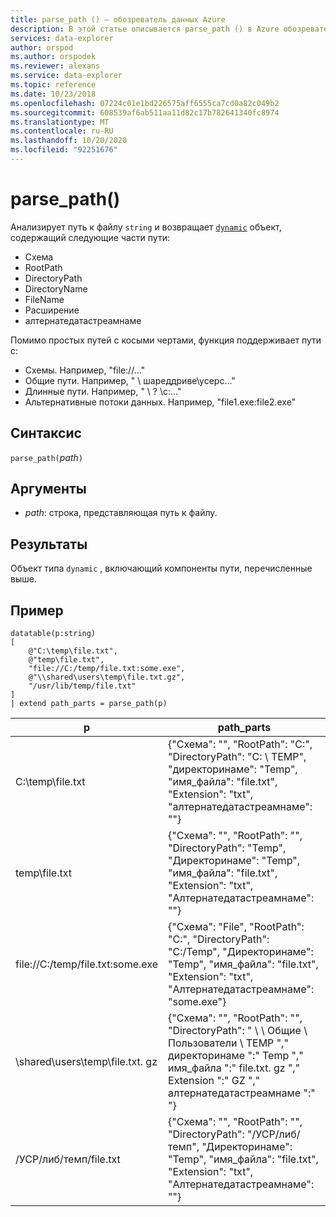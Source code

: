 ```yaml
---
title: parse_path () — обозреватель данных Azure
description: В этой статье описывается parse_path () в Azure обозреватель данных.
services: data-explorer
author: orspod
ms.author: orspodek
ms.reviewer: alexans
ms.service: data-explorer
ms.topic: reference
ms.date: 10/23/2018
ms.openlocfilehash: 07224c01e1bd226575aff6555ca7cd0a82c049b2
ms.sourcegitcommit: 608539af6ab511aa11d82c17b782641340fc8974
ms.translationtype: MT
ms.contentlocale: ru-RU
ms.lasthandoff: 10/20/2020
ms.locfileid: "92251676"
---
```

# <a name="parse_path"></a>parse_path()

Анализирует путь к файлу `string` и возвращает [`dynamic`](./scalar-data-types/dynamic.md) объект, содержащий следующие части пути:
* Схема
* RootPath
* DirectoryPath
* DirectoryName
* FileName
* Расширение
* алтернатедатастреамнаме

Помимо простых путей с косыми чертами, функция поддерживает пути с:
* Схемы. Например, "file://..."
* Общие пути. Например, " \\ шареддриве\усерс..."
* Длинные пути. Например, " \\ ? \c:..."
* Альтернативные потоки данных. Например, "file1.exe:file2.exe"

## <a name="syntax"></a>Синтаксис

`parse_path(`*path*`)`

## <a name="arguments"></a>Аргументы

* *path*: строка, представляющая путь к файлу.

## <a name="returns"></a>Результаты

Объект типа `dynamic` , включающий компоненты пути, перечисленные выше.

## <a name="example"></a>Пример

<!-- csl: https://help.kusto.windows.net/Samples -->
```kusto
datatable(p:string) 
[
    @"C:\temp\file.txt",
    @"temp\file.txt",
    "file://C:/temp/file.txt:some.exe",
    @"\\shared\users\temp\file.txt.gz",
    "/usr/lib/temp/file.txt"
]
| extend path_parts = parse_path(p)

```

|p|path_parts
|---|---
|C:\temp\file.txt|{"Схема": "", "RootPath": "C:", "DirectoryPath": "C: \\ TEMP", "директоринаме": "Temp", "имя_файла": "file.txt", "Extension": "txt", "алтернатедатастреамнаме": ""}
|temp\file.txt|{"Схема": "", "RootPath": "", "DirectoryPath": "Temp", "Директоринаме": "Temp", "имя_файла": "file.txt", "Extension": "txt", "Алтернатедатастреамнаме": ""}
|file://C:/temp/file.txt:some.exe|{"Схема": "File", "RootPath": "C:", "DirectoryPath": "C:/Temp", "Директоринаме": "Temp", "имя_файла": "file.txt", "Extension": "txt", "Алтернатедатастреамнаме": "some.exe"}
|\\shared\users\temp\file.txt. gz|{"Схема": "", "RootPath": "", "DirectoryPath": " \\ \\ Общие \\ Пользователи \\ TEMP "," директоринаме ":" Temp "," имя_файла ":" file.txt. gz "," Extension ":" GZ "," алтернатедатастреамнаме ":" "}
|/УСР/либ/темп/file.txt|{"Схема": "", "RootPath": "", "DirectoryPath": "/УСР/либ/темп", "Директоринаме": "Temp", "имя_файла": "file.txt", "Extension": "txt", "Алтернатедатастреамнаме": ""}
